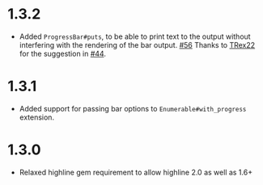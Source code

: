# 1.3.2

 * Added `ProgressBar#puts`, to be able to print text to the output without
   interfering with the rendering of the bar output.
   [#56](https://github.com/paul/progress_bar/pull/56) Thanks to
   [TRex22](https://github.com/TRex22) for the suggestion in
   [#44](https://github.com/paul/progress_bar/pull/44).

# 1.3.1

 * Added support for passing bar options to `Enumerable#with_progress`
   extension.

# 1.3.0

 * Relaxed highline gem requirement to allow highline 2.0 as well as 1.6+



